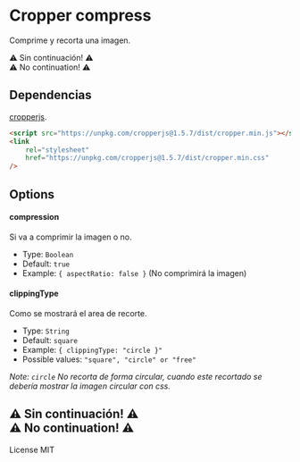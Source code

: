 # Cropper compress

Comprime y recorta una imagen.

⚠️ Sin continuación! ⚠️ \
⚠️ No continuation! ⚠️

## Dependencias

[cropperjs](https://fengyuanchen.github.io/cropperjs/).

```html
<script src="https://unpkg.com/cropperjs@1.5.7/dist/cropper.min.js"></script>
<link
    rel="stylesheet"
    href="https://unpkg.com/cropperjs@1.5.7/dist/cropper.min.css"
/>
```

## Options

#### **compression**

Si va a comprimir la imagen o no.

-   Type: `Boolean`
-   Default: `true`
-   Example: `{ aspectRatio: false }` (No comprimirá la imagen)

#### **clippingType**

Como se mostrará el area de recorte.

-   Type: `String`
-   Default: `square`
-   Example: `{ clippingType: "circle }"`
-   Possible values: `"square", "circle" or "free"`

_Note: `circle` No recorta de forma circular, cuando este recortado se debería mostrar la imagen circular con css._

⚠️ Sin continuación! ⚠️ \
⚠️ No continuation! ⚠️
---

License MIT
